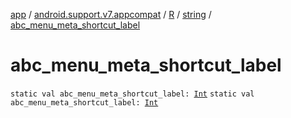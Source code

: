 [app](../../../index.md) / [android.support.v7.appcompat](../../index.md) / [R](../index.md) / [string](index.md) / [abc_menu_meta_shortcut_label](./abc_menu_meta_shortcut_label.md)

# abc_menu_meta_shortcut_label

`static val abc_menu_meta_shortcut_label: `[`Int`](https://kotlinlang.org/api/latest/jvm/stdlib/kotlin/-int/index.html)
`static val abc_menu_meta_shortcut_label: `[`Int`](https://kotlinlang.org/api/latest/jvm/stdlib/kotlin/-int/index.html)
